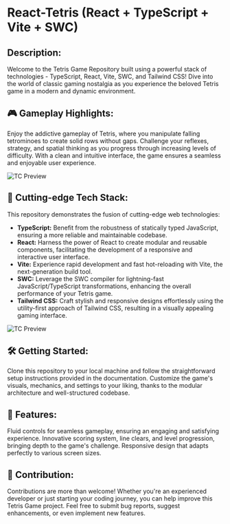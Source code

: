 # React-Tetris (React + TypeScript + Vite + SWC)

## Description:

Welcome to the Tetris Game Repository built using a powerful stack of technologies - TypeScript, React, Vite, SWC, and Tailwind CSS! Dive into the world of classic gaming nostalgia as you experience the beloved Tetris game in a modern and dynamic environment.

## 🎮 Gameplay Highlights:

Enjoy the addictive gameplay of Tetris, where you manipulate falling tetrominoes to create solid rows without gaps. Challenge your reflexes, strategy, and spatial thinking as you progress through increasing levels of difficulty. With a clean and intuitive interface, the game ensures a seamless and enjoyable user experience.

![TC Preview](https://i.ibb.co/zny2r5H/image.png)


## 🚀 Cutting-edge Tech Stack:

This repository demonstrates the fusion of cutting-edge web technologies:

- **TypeScript:** Benefit from the robustness of statically typed JavaScript, ensuring a more reliable and maintainable codebase.
- **React:** Harness the power of React to create modular and reusable components, facilitating the development of a responsive and interactive user interface.
- **Vite:** Experience rapid development and fast hot-reloading with Vite, the next-generation build tool.
- **SWC:** Leverage the SWC compiler for lightning-fast JavaScript/TypeScript transformations, enhancing the overall performance of your Tetris game.
- **Tailwind CSS:** Craft stylish and responsive designs effortlessly using the utility-first approach of Tailwind CSS, resulting in a visually appealing gaming interface.

![TC Preview](https://i.ibb.co/rvGxndW/image.png)

## 🛠️ Getting Started:

Clone this repository to your local machine and follow the straightforward setup instructions provided in the documentation. Customize the game's visuals, mechanics, and settings to your liking, thanks to the modular architecture and well-structured codebase.

## 🌟 Features:

Fluid controls for seamless gameplay, ensuring an engaging and satisfying experience.
Innovative scoring system, line clears, and level progression, bringing depth to the game's challenge.
Responsive design that adapts perfectly to various screen sizes.

## 🤝 Contribution:

Contributions are more than welcome! Whether you're an experienced developer or just starting your coding journey, you can help improve this Tetris Game project. Feel free to submit bug reports, suggest enhancements, or even implement new features.
